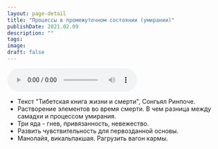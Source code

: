 ```yaml
---
layout: page-detail
title: "Процессы в промежуточном состоянии (умирании)"
publishDate: 2021.02.09
description: ""
tags:
image:
draft: false
---
```


<audio title="2021.02.09 - Процессы в промежуточном состоянии (умирании).mp3" src="https://filer-api.advayta.org/v1.0/public/files/75187" controls=""></audio>

* Текст "Тибетская книга жизни и смерти", Сонгьял Ринпоче.
* Растворение элементов во время смерти. В чем разница между самадхи и процессом умирания.
* Три яда - гнев, привязанность, невежество.
* Развить чувствительность для первозданной основы.
* Манолайя, викальпакшая. Рагрузить вагон кармы.

  
